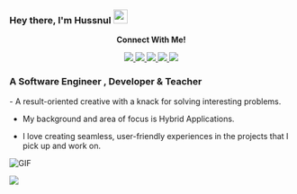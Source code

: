 ### Hey there, I'm Hussnul  <img src="https://media.giphy.com/media/hvRJCLFzcasrR4ia7z/giphy.gif" width="25"/>

<div align="center">
<p align="center"><b>Connect With Me!</b></p>
<a href="https://www.twitter.com/HussnulMaab192/">
    <img src="https://img.shields.io/badge/Twitter-1DA1F2?style=for-the-badge&logo=twitter&logoColor=white" />
</a>

<a href="https://www.instagram.com/husnulmaabawan/">
    <img src="https://img.shields.io/badge/Instagram-E4405F?style=for-the-badge&logo=instagram&logoColor=white" />
</a>

<a href="https://www.linkedin.com/in/hussnul-maab-6b3546207?lipi=urn%3Ali%3Apage%3Ad_flagship3_profile_view_base_contact_details%3BN21dnsgWT1qmw6qtvJYMzg%3D%3D">
    <img src="https://img.shields.io/badge/linkedin-%230077B5.svg?&style=for-the-badge&logo=linkedin&logoColor=white" />
</a>
<a href="https://www.facebook.com/">
    <img src="https://img.shields.io/badge/Facebook-1877F2?style=for-the-badge&logo=facebook&logoColor=white" />
</a>

<a href="https://stackoverflow.com/users/20069800/hussn-ul-maab">
    <img src="https://img.shields.io/badge/Stack_Overflow-FE7A16?style=for-the-badge&logo=stack-overflow&logoColor=white" />
</a>
</div>


### A Software Engineer , Developer & Teacher

<div>
- A result-oriented creative with a knack for solving interesting problems.

- My background and area of focus is Hybrid Applications.

- I love creating seamless, user-friendly experiences in the projects that I pick up and work on.

      
<img alt="GIF" src="https://media.giphy.com/media/836HiJc7pgzy8iNXCn/giphy.gif" />
       
[![](http://github-profile-summary-cards.vercel.app/api/cards/repos-per-language?username=ZainNaqvi&theme=tokyonight)](https://github.com/vn7n24fzkq/github-profile-summary-cards) 

  
<br />



